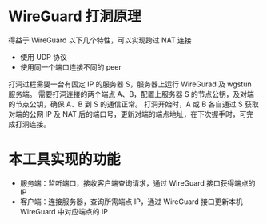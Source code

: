 # WireGuard 打洞原理

得益于 WireGuard 以下几个特性，可以实现跨过 NAT 连接
- 使用 UDP 协议
- 使用同一个端口连接不同的 peer

打洞过程需要一台有固定 IP 的服务器 S，服务器上运行 WireGurad 及 wgstun 服务端。
需要打洞连接的两个端点 A、B，配置上服务器 S 的节点公钥，及对端的节点公钥，确保 A、B 到 S 的通信正常。
打洞开始时，A 或 B 各自通过 S 获取对端的公网 IP 及 NAT 后的端口号，更新对端的端点地址，在下次握手时，可完成打洞连接。

# 本工具实现的功能

- 服务端：监听端口，接收客户端查询请求，通过 WireGuard 接口获得端点的 IP
- 客户端：连接服务器，查询所需端点 IP，通过 WireGuard 接口更新本机 WireGuard 中对应端点的 IP

